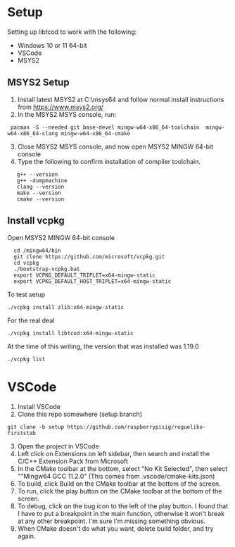 # Setup

Setting up libtcod to work with the following:

- Windows 10 or 11 64-bit
- VSCode
- MSYS2

## MSYS2 Setup

1. Install latest MSYS2 at C:\msys64 and follow normal install instructions from https://www.msys2.org/
2. In the MSYS2 MSYS console, run:

```
 pacman -S --needed git base-devel mingw-w64-x86_64-toolchain  mingw-w64-x86_64-clang mingw-w64-x86_64-cmake
```

3.  Close MSYS2 MSYS console, and now open MSYS2 MINGW 64-bit console
4. Type the following to confirm installation of compiler toolchain.

```
   g++ --version
   g++ -dumpmachine
   clang --version
   make --version
   cmake --version
```

## Install vcpkg

Open MSYS2 MINGW 64-bit console


```
  cd /mingw64/bin
  git clone https://github.com/microsoft/vcpkg.git
  cd vcpkg
  ./bootstrap-vcpkg.bat
  export VCPKG_DEFAULT_TRIPLET=x64-mingw-static
  export VCPKG_DEFAULT_HOST_TRIPLET=x64-mingw-static
```

To test setup

```
./vcpkg install zlib:x64-mingw-static
```

For the real deal

```
./vcpkg install libtcod:x64-mingw-static
```

At the time of this writing, the version that was installed was 1.19.0

```
./vcpkg list
```

# VSCode

1.  Install VSCode
2.  Clone this repo somewhere (setup branch)

```
git clone -b setup https://github.com/raspberrypisig/roguelike-firststab
```

3.  Open the project in VSCode
4.  Left click on Extensions on left sidebar, then search and install the C/C++ Extension Pack from Microsoft
5.  In the CMake toolbar at the bottom, select "No Kit Selected", then select ""Mingw64 GCC 11.2.0" (This comes from .vscode/cmake-kits.json)
6.  To build, click Build on the CMake toolbar at the bottom of the screen.
7.  To run, click the play button on the CMake toolbar at the bottom of the screen.
8.  To debug, click on the bug icon to the left of the play button. I found that I have to put a breakpoint in the main function, otherwise it won't break at any
    other breakpoint. I'm sure I'm missing something obvious.
9.  When CMake doesn't do what you want, delete build folder, and try again.
